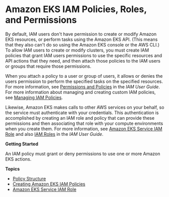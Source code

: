 # Amazon EKS IAM Policies, Roles, and Permissions<a name="IAM_policies"></a>

By default, IAM users don't have permission to create or modify Amazon EKS resources, or perform tasks using the Amazon EKS API\. \(This means that they also can't do so using the Amazon EKS console or the AWS CLI\.\) To allow IAM users to create or modify clusters, you must create IAM policies that grant IAM users permissions to use the specific resources and API actions that they need, and then attach those policies to the IAM users or groups that require those permissions\.

When you attach a policy to a user or group of users, it allows or denies the users permission to perform the specified tasks on the specified resources\. For more information, see [Permissions and Policies](http://docs.aws.amazon.com/IAM/latest/UserGuide/PermissionsAndPolicies.html) in the *IAM User Guide*\. For more information about managing and creating custom IAM policies, see [Managing IAM Policies](http://docs.aws.amazon.com/IAM/latest/UserGuide/ManagingPolicies.html)\.

Likewise, Amazon EKS makes calls to other AWS services on your behalf, so the service must authenticate with your credentials\. This authentication is accomplished by creating an IAM role and policy that can provide these permissions and then associating that role with your compute environments when you create them\. For more information, see [Amazon EKS Service IAM Role](service_IAM_role.md) and also [IAM Roles](http://docs.aws.amazon.com/IAM/latest/UserGuide/roles-toplevel.html) in the *IAM User Guide*\.

**Getting Started**

An IAM policy must grant or deny permissions to use one or more Amazon EKS actions\.

**Topics**
+ [Policy Structure](iam-policy-structure.md)
+ [Creating Amazon EKS IAM Policies](EKS_IAM_user_policies.md)
+ [Amazon EKS Service IAM Role](service_IAM_role.md)